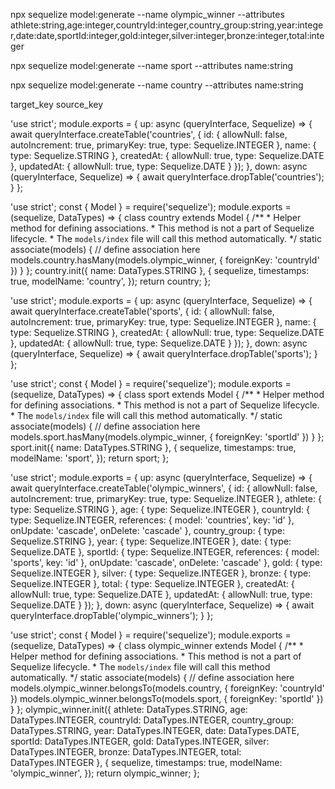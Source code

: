 npx sequelize model:generate --name olympic_winner --attributes athlete:string,age:integer,countryId:integer,country_group:string,year:integer,date:date,sportId:integer,gold:integer,silver:integer,bronze:integer,total:integer

npx sequelize model:generate --name sport --attributes name:string

npx sequelize model:generate --name country --attributes name:string

target_key
source_key


'use strict';
module.exports = {
  up: async (queryInterface, Sequelize) => {
    await queryInterface.createTable('countries', {
      id: {
        allowNull: false,
        autoIncrement: true,
        primaryKey: true,
        type: Sequelize.INTEGER
      },
      name: {
        type: Sequelize.STRING
      },
      createdAt: {
        allowNull: true,
        type: Sequelize.DATE
      },
      updatedAt: {
        allowNull: true,
        type: Sequelize.DATE
      }
    });
  },
  down: async (queryInterface, Sequelize) => {
    await queryInterface.dropTable('countries');
  }
};

'use strict';
const {
  Model
} = require('sequelize');
module.exports = (sequelize, DataTypes) => {
  class country extends Model {
    /**
     * Helper method for defining associations.
     * This method is not a part of Sequelize lifecycle.
     * The `models/index` file will call this method automatically.
     */
    static associate(models) {
      // define association here
      models.country.hasMany(models.olympic_winner, { foreignKey: 'countryId' })
    }
  };
  country.init({
    name: DataTypes.STRING
  }, {
    sequelize,
    timestamps: true,
    modelName: 'country',
  });
  return country;
};


'use strict';
module.exports = {
  up: async (queryInterface, Sequelize) => {
    await queryInterface.createTable('sports', {
      id: {
        allowNull: false,
        autoIncrement: true,
        primaryKey: true,
        type: Sequelize.INTEGER
      },
      name: {
        type: Sequelize.STRING
      },
      createdAt: {
        allowNull: true,
        type: Sequelize.DATE
      },
      updatedAt: {
        allowNull: true,
        type: Sequelize.DATE
      }
    });
  },
  down: async (queryInterface, Sequelize) => {
    await queryInterface.dropTable('sports');
  }
};

'use strict';
const {
  Model
} = require('sequelize');
module.exports = (sequelize, DataTypes) => {
  class sport extends Model {
    /**
     * Helper method for defining associations.
     * This method is not a part of Sequelize lifecycle.
     * The `models/index` file will call this method automatically.
     */
    static associate(models) {
      // define association here
      models.sport.hasMany(models.olympic_winner, { foreignKey: 'sportId' })
    }
  };
  sport.init({
    name: DataTypes.STRING
  }, {
    sequelize,
    timestamps: true,
    modelName: 'sport',
  });
  return sport;
};


'use strict';
module.exports = {
  up: async (queryInterface, Sequelize) => {
    await queryInterface.createTable('olympic_winners', {
      id: {
        allowNull: false,
        autoIncrement: true,
        primaryKey: true,
        type: Sequelize.INTEGER
      },
      athlete: {
        type: Sequelize.STRING
      },
      age: {
        type: Sequelize.INTEGER
      },
      countryId: {
        type: Sequelize.INTEGER,
        references: {
          model: 'countries',
          key: 'id'
        },
        onUpdate: 'cascade',
        onDelete: 'cascade'
      },
      country_group: {
        type: Sequelize.STRING
      },
      year: {
        type: Sequelize.INTEGER
      },
      date: {
        type: Sequelize.DATE
      },
      sportId: {
        type: Sequelize.INTEGER,
        references: {
          model: 'sports',
          key: 'id'
        },
        onUpdate: 'cascade',
        onDelete: 'cascade'
      },
      gold: {
        type: Sequelize.INTEGER
      },
      silver: {
        type: Sequelize.INTEGER
      },
      bronze: {
        type: Sequelize.INTEGER
      },
      total: {
        type: Sequelize.INTEGER
      },
      createdAt: {
        allowNull: true,
        type: Sequelize.DATE
      },
      updatedAt: {
        allowNull: true,
        type: Sequelize.DATE
      }
    });
  },
  down: async (queryInterface, Sequelize) => {
    await queryInterface.dropTable('olympic_winners');
  }
};

'use strict';
const {
  Model
} = require('sequelize');
module.exports = (sequelize, DataTypes) => {
  class olympic_winner extends Model {
    /**
     * Helper method for defining associations.
     * This method is not a part of Sequelize lifecycle.
     * The `models/index` file will call this method automatically.
     */
    static associate(models) {
      // define association here
      models.olympic_winner.belongsTo(models.country, { foreignKey: 'countryId' })
      models.olympic_winner.belongsTo(models.sport, { foreignKey: 'sportId' })
    }
  };
  olympic_winner.init({
    athlete: DataTypes.STRING,
    age: DataTypes.INTEGER,
    countryId: DataTypes.INTEGER,
    country_group: DataTypes.STRING,
    year: DataTypes.INTEGER,
    date: DataTypes.DATE,
    sportId: DataTypes.INTEGER,
    gold: DataTypes.INTEGER,
    silver: DataTypes.INTEGER,
    bronze: DataTypes.INTEGER,
    total: DataTypes.INTEGER
  }, {
    sequelize,
    timestamps: true,
    modelName: 'olympic_winner',
  });
  return olympic_winner;
};